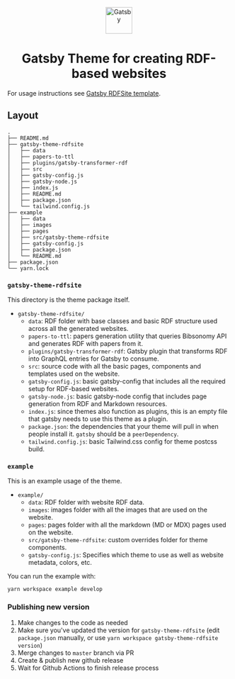 <p align="center">
  <a href="https://www.gatsbyjs.org">
    <img alt="Gatsby" src="https://www.gatsbyjs.org/monogram.svg" width="60" />
  </a>
</p>
<h1 align="center">
  Gatsby Theme for creating RDF-based websites
</h1>

For usage instructions see [Gatsby RDFSite template](https://github.com/dice-group/gatsby-template-rdfsite).

## Layout

```shell
.
├── README.md
├── gatsby-theme-rdfsite
│   ├── data
│   ├── papers-to-ttl
│   ├── plugins/gatsby-transformer-rdf
│   ├── src
│   ├── gatsby-config.js
│   ├── gatsby-node.js
│   ├── index.js
│   ├── README.md
│   ├── package.json
│   └── tailwind.config.js
├── example
│   ├── data
│   ├── images
│   ├── pages
│   ├── src/gatsby-theme-rdfsite
│   ├── gatsby-config.js
│   ├── package.json
│   └── README.md
├── package.json
└── yarn.lock
```

### `gatsby-theme-rdfsite`

This directory is the theme package itself.

- `gatsby-theme-rdfsite/`
  - `data`: RDF folder with base classes and basic RDF structure used across all the generated websites.
  - `papers-to-ttl`: papers generation utility that queries Bibsonomy API and generates RDF with papers from it.
  - `plugins/gatsby-transformer-rdf`: Gatsby plugin that transforms RDF into GraphQL entries for Gatsby to consume.
  - `src`: source code with all the basic pages, components and templates used on the website.
  - `gatsby-config.js`: basic gatsby-config that includes all the required setup for RDF-based websites.
  - `gatsby-node.js`: basic gatsby-node config that includes page generation from RDF and Markdown resources.
  - `index.js`: since themes also function as plugins, this is an empty file that gatsby needs to use this theme as a plugin.
  - `package.json`: the dependencies that your theme will pull in when people install it. `gatsby` should be a `peerDependency`.
  - `tailwind.config.js`: basic Tailwind.css config for theme postcss build.

### `example`

This is an example usage of the theme.

- `example/`
  - `data`: RDF folder with website RDF data.
  - `images`: images folder with all the images that are used on the website.
  - `pages`: pages folder with all the markdown (MD or MDX) pages used on the website.
  - `src/gatsby-theme-rdfsite`: custom overrides folder for theme components.
  - `gatsby-config.js`: Specifies which theme to use as well as website metadata, colors, etc.

You can run the example with:

```shell
yarn workspace example develop
```

### Publishing new version

1. Make changes to the code as needed
2. Make sure you've updated the version for `gatsby-theme-rdfsite` (edit `package.json` manually, or use `yarn workspace gatsby-theme-rdfsite version`)
3. Merge changes to `master` branch via PR
4. Create & publish new github release
5. Wait for Github Actions to finish release process
